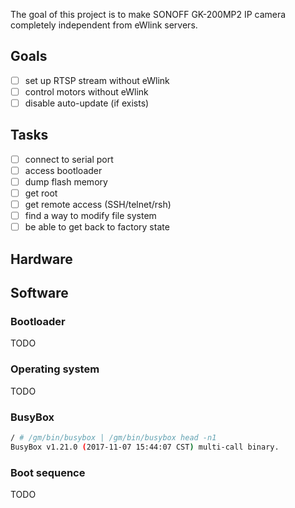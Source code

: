 The goal of this project is to make SONOFF GK-200MP2 IP camera completely independent from eWlink servers.

## Goals
- [ ] set up RTSP stream without eWlink
- [ ] control motors without eWlink
- [ ] disable auto-update (if exists)

## Tasks
- [ ] connect to serial port
- [ ] access bootloader
- [ ] dump flash memory
- [ ] get root
- [ ] get remote access (SSH/telnet/rsh)
- [ ] find a way to modify file system
- [ ] be able to get back to factory state

## Hardware

## Software 
### Bootloader
TODO

### Operating system
TODO

### BusyBox
```bash
/ # /gm/bin/busybox | /gm/bin/busybox head -n1
BusyBox v1.21.0 (2017-11-07 15:44:07 CST) multi-call binary.
```

### Boot sequence
TODO